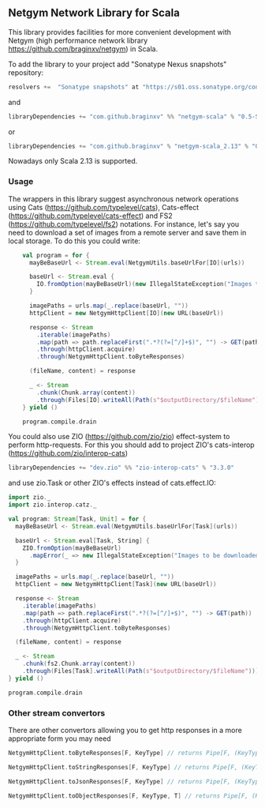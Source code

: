 
## Netgym Network Library for Scala
This library provides facilities for more convenient development with Netgym (high performance network library https://github.com/braginxv/netgym) in Scala.

To add the library to your project add "Sonatype Nexus snapshots" repository:
```sbt
resolvers +=  "Sonatype snapshots" at "https://s01.oss.sonatype.org/content/repositories/snapshots/"
```
and
```sbt
libraryDependencies += "com.github.braginxv" %% "netgym-scala" % "0.5-SNAPSHOT"
```
or
```sbt
libraryDependencies += "com.github.braginxv" % "netgym-scala_2.13" % "0.5-SNAPSHOT"
```
Nowadays only Scala 2.13 is supported.

### Usage
The wrappers in this library suggest asynchronous network operations using Cats (https://github.com/typelevel/cats), Cats-effect (https://github.com/typelevel/cats-effect) and FS2 (https://github.com/typelevel/fs2) notations.
For instance, let's say you need to download a set of images from a remote server and save them in local storage. To do this you could write:

```scala
    val program = for {
      mayBeBaseUrl <- Stream.eval(NetgymUtils.baseUrlFor[IO](urls))

      baseUrl <- Stream.eval {
        IO.fromOption(mayBeBaseUrl)(new IllegalStateException("Images to be downloaded reside on different hosts"))
      }

      imagePaths = urls.map(_.replace(baseUrl, ""))
      httpClient = new NetgymHttpClient[IO](new URL(baseUrl))

      response <- Stream
        .iterable(imagePaths)
        .map(path => path.replaceFirst(".*?(?=[^/]+$)", "") -> GET(path))
        .through(httpClient.acquire)
        .through(NetgymHttpClient.toByteResponses)

      (fileName, content) = response

      _ <- Stream
        .chunk(Chunk.array(content))
        .through(Files[IO].writeAll(Path(s"$outputDirectory/$fileName")))
    } yield ()

    program.compile.drain
```

You could also use ZIO (https://github.com/zio/zio) effect-system to perform http-requests. For this you should add to project ZIO's cats-interop (https://github.com/zio/interop-cats)
```sbt
libraryDependencies += "dev.zio" %% "zio-interop-cats" % "3.3.0"
```
and use zio.Task or other ZIO's effects instead of cats.effect.IO:

```scala
import zio._
import zio.interop.catz._

val program: Stream[Task, Unit] = for {
  mayBeBaseUrl <- Stream.eval(NetgymUtils.baseUrlFor[Task](urls))

  baseUrl <- Stream.eval[Task, String] {
    ZIO.fromOption(mayBeBaseUrl)
      .mapError(_ => new IllegalStateException("Images to be downloaded reside on different hosts"))
  }

  imagePaths = urls.map(_.replace(baseUrl, ""))
  httpClient = new NetgymHttpClient[Task](new URL(baseUrl))

  response <- Stream
    .iterable(imagePaths)
    .map(path => path.replaceFirst(".*?(?=[^/]+$)", "") -> GET(path))
    .through(httpClient.acquire)
    .through(NetgymHttpClient.toByteResponses)

  (fileName, content) = response

  _ <- Stream
    .chunk(fs2.Chunk.array(content))
    .through(Files[Task].writeAll(Path(s"$outputDirectory/$fileName")))
} yield ()

program.compile.drain
```

### Other stream convertors

There are other convertors allowing you to get http responses in a more appropriate form you may need

```scala
NetgymHttpClient.toByteResponses[F, KeyType] // returns Pipe[F, (KeyType, HttpResponse), (KeyType, Array[Byte])]

NetgymHttpClient.toStringResponses[F, KeyType] // returns Pipe[F, (KeyType, HttpResponse), (KeyType, String)]

NetgymHttpClient.toJsonResponses[F, KeyType] // returns Pipe[F, (KeyType, HttpResponse), (KeyType, Json)]

NetgymHttpClient.toObjectResponses[F, KeyType, T] // returns Pipe[F, (KeyType, HttpResponse), (KeyType, T)]
```
